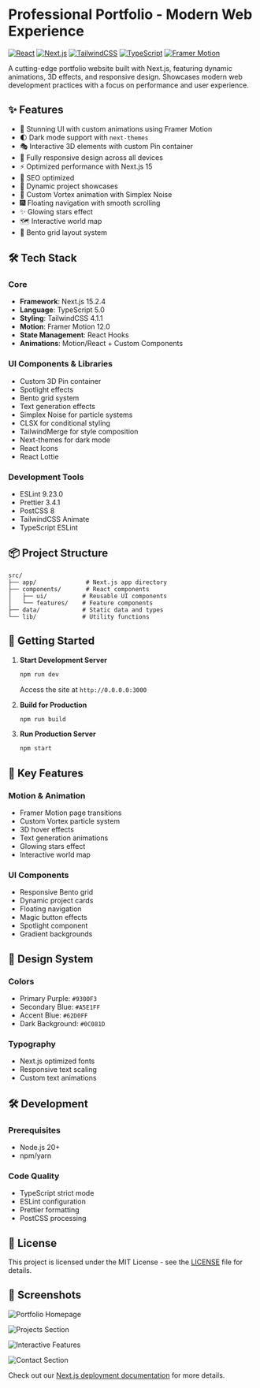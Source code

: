 # Professional Portfolio - Modern Web Experience

[![React](https://img.shields.io/badge/React-19.0.0-blue.svg)](https://reactjs.org/)
[![Next.js](https://img.shields.io/badge/Next.js-15.2.4-black.svg)](https://nextjs.org/)
[![TailwindCSS](https://img.shields.io/badge/TailwindCSS-4.1.1-38B2AC.svg)](https://tailwindcss.com/)
[![TypeScript](https://img.shields.io/badge/TypeScript-5.0.0-007ACC.svg)](https://www.typescriptlang.org/)
[![Framer Motion](https://img.shields.io/badge/Framer_Motion-12.0.0-ff69b4.svg)](https://www.framer.com/motion/)

A cutting-edge portfolio website built with Next.js, featuring dynamic animations, 3D effects, and responsive design. Showcases modern web development practices with a focus on performance and user experience.

## ✨ Features

- 🎨 Stunning UI with custom animations using Framer Motion
- 🌓 Dark mode support with `next-themes`
- 🎭 Interactive 3D elements with custom Pin container
- 📱 Fully responsive design across all devices
- ⚡ Optimized performance with Next.js 15
- 🎯 SEO optimized
- 🔄 Dynamic project showcases
- 🌊 Custom Vortex animation with Simplex Noise
- 🎆 Floating navigation with smooth scrolling
- ✨ Glowing stars effect
- 🗺️ Interactive world map
- 🔲 Bento grid layout system

## 🛠️ Tech Stack

### Core

- **Framework**: Next.js 15.2.4
- **Language**: TypeScript 5.0
- **Styling**: TailwindCSS 4.1.1
- **Motion**: Framer Motion 12.0
- **State Management**: React Hooks
- **Animations**: Motion/React + Custom Components

### UI Components & Libraries

- Custom 3D Pin container
- Spotlight effects
- Bento grid system
- Text generation effects
- Simplex Noise for particle systems
- CLSX for conditional styling
- TailwindMerge for style composition
- Next-themes for dark mode
- React Icons
- React Lottie

### Development Tools

- ESLint 9.23.0
- Prettier 3.4.1
- PostCSS 8
- TailwindCSS Animate
- TypeScript ESLint

## 📦 Project Structure

```
src/
├── app/              # Next.js app directory
├── components/       # React components
│   ├── ui/          # Reusable UI components
│   └── features/    # Feature components
├── data/            # Static data and types
└── lib/             # Utility functions
```

## 🚀 Getting Started

1. **Start Development Server**

   ```bash
   npm run dev
   ```

   Access the site at `http://0.0.0.0:3000`

2. **Build for Production**

   ```bash
   npm run build
   ```

3. **Run Production Server**
   ```bash
   npm start
   ```

## 🎯 Key Features

### Motion & Animation

- Framer Motion page transitions
- Custom Vortex particle system
- 3D hover effects
- Text generation animations
- Glowing stars effect
- Interactive world map

### UI Components

- Responsive Bento grid
- Dynamic project cards
- Floating navigation
- Magic button effects
- Spotlight component
- Gradient backgrounds

## 🎨 Design System

### Colors

- Primary Purple: `#9300F3`
- Secondary Blue: `#A5E1FF`
- Accent Blue: `#62D0FF`
- Dark Background: `#0C081D`

### Typography

- Next.js optimized fonts
- Responsive text scaling
- Custom text animations

## 🛠️ Development

### Prerequisites

- Node.js 20+
- npm/yarn

### Code Quality

- TypeScript strict mode
- ESLint configuration
- Prettier formatting
- PostCSS processing

## 📝 License

This project is licensed under the MIT License - see the [LICENSE](LICENSE) file for details.

## 📸 Screenshots

![Portfolio Homepage](/public/Screenshot%202025-04-11%20at%203.18.45%20AM.png)

![Projects Section](/public/Screenshot%202025-04-11%20at%203.19.15%20AM.png)

![Interactive Features](/public/Screenshot%202025-04-11%20at%203.20.01%20AM.png)

![Contact Section](/public/Screenshot%202025-04-11%20at%203.20.17%20AM.png)

Check out our [Next.js deployment documentation](https://nextjs.org/docs/app/building-your-application/deploying) for more details.
